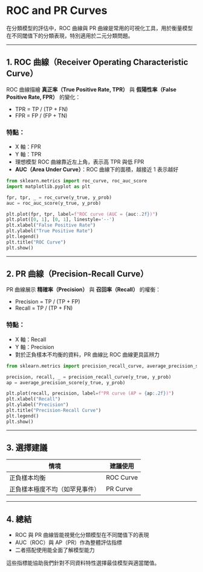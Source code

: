# ROC and PR Curves

在分類模型的評估中，ROC 曲線與 PR 曲線是常用的可視化工具，用於衡量模型在不同閾值下的分類表現，特別適用於二元分類問題。

---

## 1. ROC 曲線（Receiver Operating Characteristic Curve）

ROC 曲線描繪 **真正率（True Positive Rate, TPR）** 與 **假陽性率（False Positive Rate, FPR）** 的變化：

* TPR = TP / (TP + FN)
* FPR = FP / (FP + TN)

### 特點：

* X 軸：FPR
* Y 軸：TPR
* 理想模型 ROC 曲線靠近左上角，表示高 TPR 與低 FPR
* **AUC（Area Under Curve）**：ROC 曲線下的面積，越接近 1 表示越好

```python
from sklearn.metrics import roc_curve, roc_auc_score
import matplotlib.pyplot as plt

fpr, tpr, _ = roc_curve(y_true, y_prob)
auc = roc_auc_score(y_true, y_prob)

plt.plot(fpr, tpr, label=f"ROC curve (AUC = {auc:.2f})")
plt.plot([0, 1], [0, 1], linestyle='--')
plt.xlabel("False Positive Rate")
plt.ylabel("True Positive Rate")
plt.legend()
plt.title("ROC Curve")
plt.show()
```

---

## 2. PR 曲線（Precision-Recall Curve）

PR 曲線展示 **精確率（Precision）** 與 **召回率（Recall）** 的權衡：

* Precision = TP / (TP + FP)
* Recall = TP / (TP + FN)

### 特點：

* X 軸：Recall
* Y 軸：Precision
* 對於正負樣本不均衡的資料，PR 曲線比 ROC 曲線更具區辨力

```python
from sklearn.metrics import precision_recall_curve, average_precision_score

precision, recall, _ = precision_recall_curve(y_true, y_prob)
ap = average_precision_score(y_true, y_prob)

plt.plot(recall, precision, label=f"PR curve (AP = {ap:.2f})")
plt.xlabel("Recall")
plt.ylabel("Precision")
plt.title("Precision-Recall Curve")
plt.legend()
plt.show()
```

---

## 3. 選擇建議

| 情境              | 建議使用      |
| --------------- | --------- |
| 正負樣本均衡          | ROC Curve |
| 正負樣本極度不均（如罕見事件） | PR Curve  |

---

## 4. 總結

* ROC 與 PR 曲線皆能視覺化分類模型在不同閾值下的表現
* AUC（ROC）與 AP（PR）作為整體評估指標
* 二者搭配使用能全面了解模型能力

這些指標能協助我們針對不同資料特性選擇最佳模型與適當閾值。
